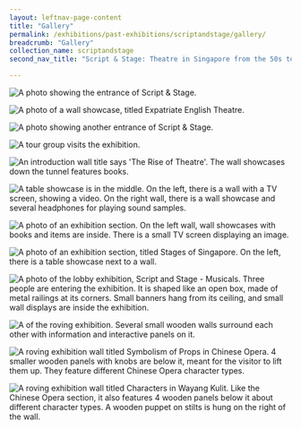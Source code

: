 ```yaml
---
layout: leftnav-page-content
title: "Gallery"
permalink: /exhibitions/past-exhibitions/scriptandstage/gallery/
breadcrumb: "Gallery"
collection_name: scriptandstage
second_nav_title: "Script & Stage: Theatre in Singapore from the 50s to 80s"

---
```


![A photo showing the entrance of Script & Stage.](/images/event-images/script-and-stage-onsite/script-and-stage_gallery_1.jpg)

![A photo of a wall showcase, titled Expatriate English Theatre.](/images/event-images/script-and-stage-onsite/script-and-stage_gallery_2.jpg)

![A photo showing another entrance of Script & Stage.](/images/event-images/script-and-stage-onsite/script-and-stage_gallery_3.jpg)

![A tour group visits the exhibition.](/images/event-images/script-and-stage-onsite/script-and-stage_gallery_4.jpg)

![An introduction wall title says 'The Rise of Theatre'. The wall showcases down the tunnel features books.](/images/event-images/script-and-stage-onsite/script-and-stage_gallery_5.jpg)

![A table showcase is in the middle. On the left, there is a wall with a TV screen, showing a video. On the right wall, there is a wall showcase and several headphones for playing sound samples.](/images/event-images/script-and-stage-onsite/script-and-stage_gallery_6.jpg)

![A photo of an exhibition section. On the left wall, wall showcases with books and items are inside. There is a small TV screen displaying an image.](/images/event-images/script-and-stage-onsite/script-and-stage_gallery_7.jpg)

![A photo of an exhibition section, titled Stages of Singapore. On the left, there is a table showcase next to a wall.](/images/event-images/script-and-stage-onsite/script-and-stage_gallery_8.jpg)

![A photo of the lobby exhibition, Script and Stage - Musicals. Three people are entering the exhibition. It is shaped like an open box, made of metal railings at its corners. Small banners hang from its ceiling, and small wall displays are inside the exhibition.](/images/event-images/script-and-stage-onsite/script-and-stage_gallery_9.jpg)

![A of the roving exhibition. Several small wooden walls surround each other with information and interactive panels on it.](/images/event-images/script-and-stage-onsite/script-and-stage_gallery_10.jpg)

![A roving exhibition wall titled Symbolism of Props in Chinese Opera. 4 smaller wooden panels with knobs are below it, meant for the visitor to lift them up. They feature different Chinese Opera character types.](/images/event-images/script-and-stage-onsite/script-and-stage_gallery_11.jpg)

![A roving exhibition wall titled Characters in Wayang Kulit. Like the Chinese Opera section, it also features 4 wooden panels below it about different character types. A wooden puppet on stilts is hung on the right of the wall.](/images/event-images/script-and-stage-onsite/script-and-stage_gallery_12.jpg)